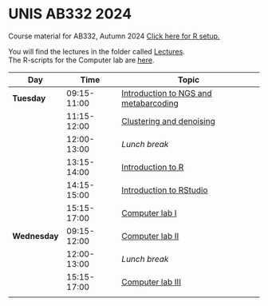 # UNIS AB332 2024
Course material for AB332,  Autumn 2024
[Click here for R setup. ](setup/)


You will find the lectures in the folder called [Lectures](Lectures/).  
The R-scripts for the Computer lab are [here](computer_lab/).


| Day           | Time        | Topic                                                                                            |
| ------------- | ----------- | ------------------------------------------------------------------------------------------------ |
| **Tuesday**   | 09:15-11:00 | [Introduction to NGS and metabarcoding](./Lectures/Introduction_to_Metabarcoding_AB332_2024.pdf) |
|               | 11:15-12:00 | [Clustering and denoising](./Lectures/Clustering_lecture_2024.pdf)                               |
|               | 12:00-13:00 | _Lunch break_                                                                                    |
|               | 13:15-14:00 | [Introduction to R](./Lectures/introduction_to_R_2024.pdf)                                       |
|               | 14:15-15:00 | [Introduction to RStudio](./Lectures/introduction_to_Rstudio_2024.)                              |
|               | 15:15-17:00 | [Computer lab I](computer_lab/)                                                                  |
| **Wednesday** | 09:15-12:00 | [Computer lab II](computer_lab/)                                                                 |
|               | 12:00-13:00 | _Lunch break_                                                                                    |
|               | 15:15-17:00 | [Computer lab III](computer_lab/)                                                                |
|               |             |                                                                                                  |
